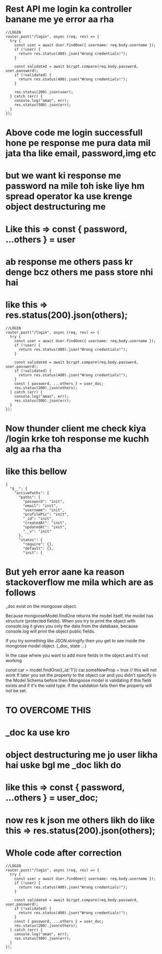 # Rest API me login ka controller banane me ye error aa rha




```
//LOGIN
router.post("/login", async (req, res) => {
  try {
    const user = await User.findOne({ username: req.body.username });
    if (!user) {
      return res.status(400).json("Wrong credentials!");
    }

    const validated = await bcrypt.compare(req.body.password, user.password);
    if (!validated) {
      return res.status(400).json("Wrong credentials!");
    }
  
    res.status(200).json(user);
  } catch (err) {
    console.log("aman", err);
    res.status(500).json(err);
  }
});
```
# Above code me login successfull hone pe response me pura data mil jata tha like email, password,img etc
# but we want ki response me password na mile toh iske liye hm spread operator ka use krenge object destructuring me
# Like this =>  const { password, ...others } = user
# ab response me others pass kr denge bcz others me pass store nhi hai
# like this =>  res.status(200).json(others);

```
//LOGIN
router.post("/login", async (req, res) => {
  try {
    const user = await User.findOne({ username: req.body.username });
    if (!user) {
      return res.status(400).json("Wrong credentials!");
    }

    const validated = await bcrypt.compare(req.body.password, user.password);
    if (!validated) {
      return res.status(400).json("Wrong credentials!");
    }
    const { password, ...others } = user_doc;
    res.status(200).json(others);
  } catch (err) {
    console.log("aman", err);
    res.status(500).json(err);
  }
});
```

# Now thunder client me check kiya /login krke toh response me kuchh alg aa rha tha
# like this bellow 
```
{
  "$__": {
    "activePaths": {
      "paths": {
        "password": "init",
        "email": "init",
        "username": "init",
        "profilePic": "init",
        "_id": "init",
        "createdAt": "init",
        "updatedAt": "init",
        "__v": "init"
      },
      "states": {
        "require": {},
        "default": {},
        "init": {
 ```
 
 # But yeh error aane ka reason stackoverflow me mila which are as follows

 _doc exist on the mongoose object.

Because mongooseModel.findOne returns the model itself, the model has structure (protected fields).
When you try to print the object with console.log it gives you only the data from the database, because console.log will print the object public fields.

If you try something like JSON.stringify then you get to see inside the mongoose model object. (_doc, state ...)

In the case where you want to add more fields in the object and it's not working

const car = model.findOne({_id:'1'})
car.someNewProp = true // this will not work
If later you set the property to the object car and you didn't specify in the Model Schema before then
Mongoose model is validating if this field exists and if it's the valid type. If the validation fails then the property will not be set.


# TO OVERCOME THIS 
# _doc ka use kro
# object destructuring me jo user likha hai uske bgl me _doc likh do
# like this =>  const { password, ...others } = user_doc;
# now res k json me others likh do like this =>  res.status(200).json(others);

# Whole code after correction

```
//LOGIN
router.post("/login", async (req, res) => {
  try {
    const user = await User.findOne({ username: req.body.username });
    if (!user) {
      return res.status(400).json("Wrong credentials!");
    }

    const validated = await bcrypt.compare(req.body.password, user.password);
    if (!validated) {
      return res.status(400).json("Wrong credentials!");
    }
    const { password, ...others } = user_doc;
    res.status(200).json(others);
  } catch (err) {
    console.log("aman", err);
    res.status(500).json(err);
  }
});
```

